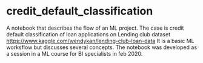 # credit_default_classification

A notebook that describes the flow of an ML project. The case is credit default classification of loan applications on Lending club dataset https://www.kaggle.com/wendykan/lending-club-loan-data 
It is a basic ML worksflow but discusses several concepts. The notebook was developed as a session in a ML course for BI specialists in feb 2020. 


